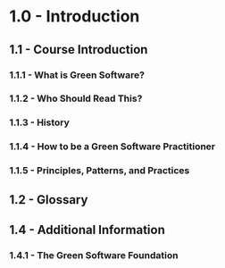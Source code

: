 # 1.0 - Introduction

## 1.1 - Course Introduction

### 1.1.1 - What is Green Software?

### 1.1.2 - Who Should Read This?

### 1.1.3 - History

### 1.1.4 - How to be a Green Software Practitioner

### 1.1.5 - Principles, Patterns, and Practices

## 1.2 - Glossary

## 1.4 - Additional Information

### 1.4.1 - The Green Software Foundation
